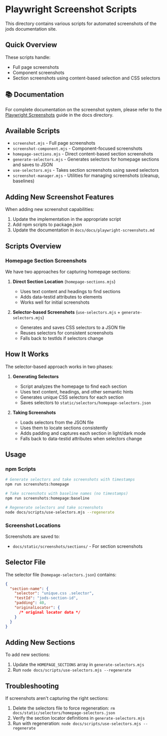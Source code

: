 # Playwright Screenshot Scripts

This directory contains various scripts for automated screenshots of the jods documentation site.

## Quick Overview

These scripts handle:

- Full page screenshots
- Component screenshots
- Section screenshots using content-based selection and CSS selectors

## 📚 Documentation

For complete documentation on the screenshot system, please refer to the [Playwright Screenshots](../docs/playwright-screenshots.md) guide in the docs directory.

## Available Scripts

- `screenshot.mjs` - Full page screenshots
- `screenshot-component.mjs` - Component-focused screenshots
- `homepage-sections.mjs` - Direct content-based section screenshots
- `generate-selectors.mjs` - Generates selectors for homepage sections and saves to JSON
- `use-selectors.mjs` - Takes section screenshots using saved selectors
- `screenshot-manager.mjs` - Utilities for managing screenshots (cleanup, baselines)

## Adding New Screenshot Features

When adding new screenshot capabilities:

1. Update the implementation in the appropriate script
2. Add npm scripts to package.json
3. Update the documentation in `docs/docs/playwright-screenshots.md`

## Scripts Overview

### Homepage Section Screenshots

We have two approaches for capturing homepage sections:

1. **Direct Section Location** (`homepage-sections.mjs`)

   - Uses text content and headings to find sections
   - Adds data-testid attributes to elements
   - Works well for initial screenshots

2. **Selector-based Screenshots** (`use-selectors.mjs` + `generate-selectors.mjs`)
   - Generates and saves CSS selectors to a JSON file
   - Reuses selectors for consistent screenshots
   - Falls back to testIds if selectors change

## How It Works

The selector-based approach works in two phases:

1. **Generating Selectors**

   - Script analyzes the homepage to find each section
   - Uses text content, headings, and other semantic hints
   - Generates unique CSS selectors for each section
   - Saves selectors to `static/selectors/homepage-selectors.json`

2. **Taking Screenshots**
   - Loads selectors from the JSON file
   - Uses them to locate sections consistently
   - Adds padding and captures each section in light/dark mode
   - Falls back to data-testid attributes when selectors change

## Usage

### npm Scripts

```bash
# Generate selectors and take screenshots with timestamps
npm run screenshots:homepage

# Take screenshots with baseline names (no timestamps)
npm run screenshots:homepage:baseline

# Regenerate selectors and take screenshots
node docs/scripts/use-selectors.mjs --regenerate
```

### Screenshot Locations

Screenshots are saved to:

- `docs/static/screenshots/sections/` - For section screenshots

## Selector File

The selector file (`homepage-selectors.json`) contains:

```json
{
  "section-name": {
    "selector": "unique.css .selector",
    "testId": "jods-section-id",
    "padding": 40,
    "originalLocator": {
      /* original locator data */
    }
  }
}
```

## Adding New Sections

To add new sections:

1. Update the `HOMEPAGE_SECTIONS` array in `generate-selectors.mjs`
2. Run `node docs/scripts/use-selectors.mjs --regenerate`

## Troubleshooting

If screenshots aren't capturing the right sections:

1. Delete the selectors file to force regeneration: `rm docs/static/selectors/homepage-selectors.json`
2. Verify the section locator definitions in `generate-selectors.mjs`
3. Run with regeneration: `node docs/scripts/use-selectors.mjs --regenerate`
